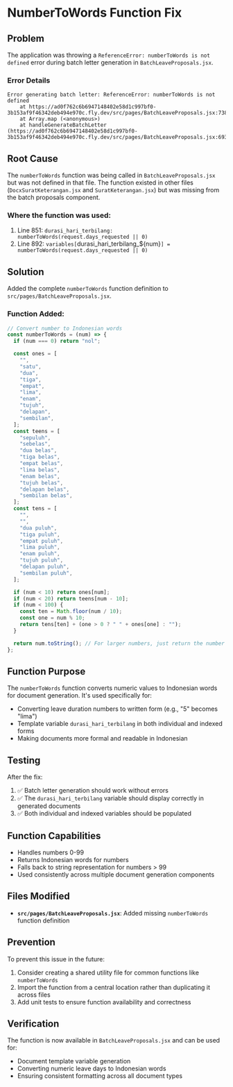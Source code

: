# NumberToWords Function Fix

## Problem
The application was throwing a `ReferenceError: numberToWords is not defined` error during batch letter generation in `BatchLeaveProposals.jsx`.

### Error Details
```
Error generating batch letter: ReferenceError: numberToWords is not defined
    at https://ad0f762c6b6947148402e58d1c997bf0-3b153af9f46342deb494e970c.fly.dev/src/pages/BatchLeaveProposals.jsx:738:34
    at Array.map (<anonymous>)
    at handleGenerateBatchLetter (https://ad0f762c6b6947148402e58d1c997bf0-3b153af9f46342deb494e970c.fly.dev/src/pages/BatchLeaveProposals.jsx:693:40)
```

## Root Cause
The `numberToWords` function was being called in `BatchLeaveProposals.jsx` but was not defined in that file. The function existed in other files (`DocxSuratKeterangan.jsx` and `SuratKeterangan.jsx`) but was missing from the batch proposals component.

### Where the function was used:
1. Line 851: `durasi_hari_terbilang: numberToWords(request.days_requested || 0)`
2. Line 892: `variables[`durasi_hari_terbilang_${num}`] = numberToWords(request.days_requested || 0)`

## Solution
Added the complete `numberToWords` function definition to `src/pages/BatchLeaveProposals.jsx`.

### Function Added:
```javascript
// Convert number to Indonesian words
const numberToWords = (num) => {
  if (num === 0) return "nol";

  const ones = [
    "",
    "satu",
    "dua",
    "tiga",
    "empat",
    "lima",
    "enam",
    "tujuh",
    "delapan",
    "sembilan",
  ];
  const teens = [
    "sepuluh",
    "sebelas",
    "dua belas",
    "tiga belas",
    "empat belas",
    "lima belas",
    "enam belas",
    "tujuh belas",
    "delapan belas",
    "sembilan belas",
  ];
  const tens = [
    "",
    "",
    "dua puluh",
    "tiga puluh",
    "empat puluh",
    "lima puluh",
    "enam puluh",
    "tujuh puluh",
    "delapan puluh",
    "sembilan puluh",
  ];

  if (num < 10) return ones[num];
  if (num < 20) return teens[num - 10];
  if (num < 100) {
    const ten = Math.floor(num / 10);
    const one = num % 10;
    return tens[ten] + (one > 0 ? " " + ones[one] : "");
  }

  return num.toString(); // For larger numbers, just return the number
};
```

## Function Purpose
The `numberToWords` function converts numeric values to Indonesian words for document generation. It's used specifically for:

- Converting leave duration numbers to written form (e.g., "5" becomes "lima")
- Template variable `durasi_hari_terbilang` in both individual and indexed forms
- Making documents more formal and readable in Indonesian

## Testing
After the fix:
1. ✅ Batch letter generation should work without errors
2. ✅ The `durasi_hari_terbilang` variable should display correctly in generated documents
3. ✅ Both individual and indexed variables should be populated

## Function Capabilities
- Handles numbers 0-99
- Returns Indonesian words for numbers
- Falls back to string representation for numbers > 99
- Used consistently across multiple document generation components

## Files Modified
- **`src/pages/BatchLeaveProposals.jsx`**: Added missing `numberToWords` function definition

## Prevention
To prevent this issue in the future:
1. Consider creating a shared utility file for common functions like `numberToWords`
2. Import the function from a central location rather than duplicating it across files
3. Add unit tests to ensure function availability and correctness

## Verification
The function is now available in `BatchLeaveProposals.jsx` and can be used for:
- Document template variable generation
- Converting numeric leave days to Indonesian words
- Ensuring consistent formatting across all document types
